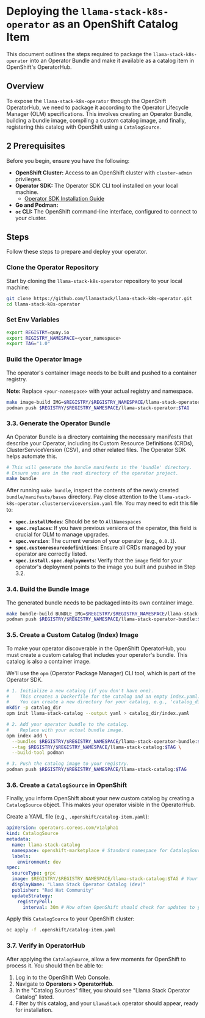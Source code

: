 # Deploying the `llama-stack-k8s-operator` as an OpenShift Catalog Item

This document outlines the steps required to package the `llama-stack-k8s-operator` into an Operator Bundle and make it available as a catalog item in OpenShift's OperatorHub.

## Overview

To expose the `llama-stack-k8s-operator` through the OpenShift OperatorHub, we need to package it according to the Operator Lifecycle Manager (OLM) specifications. This involves creating an Operator Bundle, building a bundle image, compiling a custom catalog image, and finally, registering this catalog with OpenShift using a `CatalogSource`.

## 2 Prerequisites

Before you begin, ensure you have the following:

  * **OpenShift Cluster:** Access to an OpenShift cluster with `cluster-admin` privileges.
  * **Operator SDK:** The Operator SDK CLI tool installed on your local machine.
      * [Operator SDK Installation Guide](https://sdk.operatorframework.io/docs/building-operators/golang/installation/)
  * **Go and Podman:**
  * **`oc` CLI:** The OpenShift command-line interface, configured to connect to your cluster.

## Steps

Follow these steps to prepare and deploy your operator.

### Clone the Operator Repository

Start by cloning the `llama-stack-k8s-operator` repository to your local machine:

```bash
git clone https://github.com/llamastack/llama-stack-k8s-operator.git
cd llama-stack-k8s-operator
```

### Set Env Variables

```bash
export REGISTRY=quay.io
export REGISTRY_NAMESPACE=<your_namespace>
export TAG="1.0"
```

### Build the Operator Image

The operator's container image needs to be built and pushed to a container registry.

**Note:** Replace `<your-namespace>` with your actual registry and namespace.

```bash
make image-build IMG=$REGISTRY/$REGISTRY_NAMESPACE/llama-stack-operator:$TAG
podman push $REGISTRY/$REGISTRY_NAMESPACE/llama-stack-operator:$TAG
```

### 3.3. Generate the Operator Bundle

An Operator Bundle is a directory containing the necessary manifests that describe your Operator, including its Custom Resource Definitions (CRDs), ClusterServiceVersion (CSV), and other related files. The Operator SDK helps automate this.

```bash
# This will generate the bundle manifests in the 'bundle' directory.
# Ensure you are in the root directory of the operator project.
make bundle
```

After running `make bundle`, inspect the contents of the newly created `bundle/manifests/bases` directory. Pay close attention to the `llama-stack-k8s-operator.clusterserviceversion.yaml` file. You may need to edit this file to:

  * **`spec.installModes`**: Should be se to `AllNamespaces`
  * **`spec.replaces`**: If you have previous versions of the operator, this field is crucial for OLM to manage upgrades.
  * **`spec.version`**: The current version of your operator (e.g., `0.0.1`).
  * **`spec.customresourcedefinitions`**: Ensure all CRDs managed by your operator are correctly listed.
  * **`spec.install.spec.deployments`**: Verify that the `image` field for your operator's deployment points to the image you built and pushed in Step 3.2.

### 3.4. Build the Bundle Image

The generated bundle needs to be packaged into its own container image.

```bash
make bundle-build BUNDLE_IMG=$REGISTRY/$REGISTRY_NAMESPACE/llama-stack-operator-bundle:$TAG
podman push $REGISTRY/$REGISTRY_NAMESPACE/llama-stack-operator-bundle:$TAG
```

### 3.5. Create a Custom Catalog (Index) Image

To make your operator discoverable in the OpenShift OperatorHub, you must create a custom catalog that includes your operator's bundle. This catalog is also a container image.

We'll use the `opm` (Operator Package Manager) CLI tool, which is part of the Operator SDK.

```bash
# 1. Initialize a new catalog (if you don't have one).
#    This creates a Dockerfile for the catalog and an empty index.yaml.
#    You can create a new directory for your catalog, e.g., 'catalog_dir'.
mkdir -p catalog_dir
opm init llama-stack-catalog --output yaml > catalog_dir/index.yaml

# 2. Add your operator bundle to the catalog.
#    Replace with your actual bundle image.
opm index add \
  --bundles $REGISTRY/$REGISTRY_NAMESPACE/llama-stack-operator-bundle:$TAG \
  --tag $REGISTRY/$REGISTRY_NAMESPACE/llama-stack-catalog:$TAG \
  --build-tool podman

# 3. Push the catalog image to your registry.
podman push $REGISTRY/$REGISTRY_NAMESPACE/llama-stack-catalog:$TAG
```

### 3.6. Create a `CatalogSource` in OpenShift

Finally, you inform OpenShift about your new custom catalog by creating a `CatalogSource` object. This makes your operator visible in the OperatorHub.

Create a YAML file (e.g., `.openshift/catalog-item.yaml`):

```yaml
apiVersion: operators.coreos.com/v1alpha1
kind: CatalogSource
metadata:
  name: llama-stack-catalog
  namespace: openshift-marketplace # Standard namespace for CatalogSources
  labels:
    environment: dev
spec:
  sourceType: grpc
  image: $REGISTRY/$REGISTRY_NAMESPACE/llama-stack-catalog:$TAG # Your catalog image from Step 3.5
  displayName: "Llama Stack Operator Catalog (dev)"
  publisher: "Red Hat Community"
  updateStrategy:
    registryPoll:
      interval: 30m # How often OpenShift should check for updates to your catalog
```

Apply this `CatalogSource` to your OpenShift cluster:

```bash
oc apply -f .openshift/catalog-item.yaml
```

### 3.7. Verify in OperatorHub

After applying the `CatalogSource`, allow a few moments for OpenShift to process it. You should then be able to:

1.  Log in to the OpenShift Web Console.
2.  Navigate to **Operators \> OperatorHub**.
3.  In the "Catalog Sources" filter, you should see "Llama Stack Operator Catalog" listed.
4.  Filter by this catalog, and your `LlamaStack` operator should appear, ready for installation.
